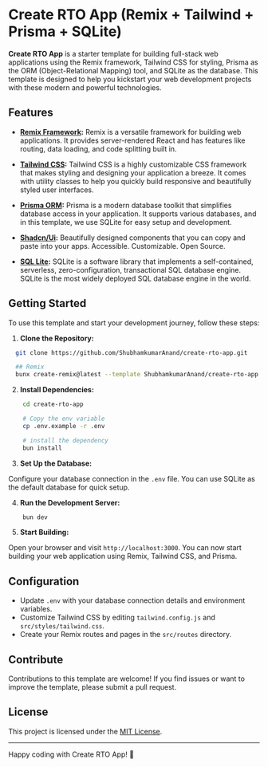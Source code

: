 # Create RTO App (Remix + Tailwind + Prisma + SQLite)

**Create RTO App** is a starter template for building full-stack web applications using the Remix framework, Tailwind CSS for styling, Prisma as the ORM (Object-Relational Mapping) tool, and SQLite as the database. This template is designed to help you kickstart your web development projects with these modern and powerful technologies.

## Features

- **[Remix Framework](https://remix.run/):** Remix is a versatile framework for building web applications. It provides server-rendered React and has features like routing, data loading, and code splitting built in.

- **[Tailwind CSS](https://tailwindcss.com/):** Tailwind CSS is a highly customizable CSS framework that makes styling and designing your application a breeze. It comes with utility classes to help you quickly build responsive and beautifully styled user interfaces.

- **[Prisma ORM](https://www.prisma.io/):** Prisma is a modern database toolkit that simplifies database access in your application. It supports various databases, and in this template, we use SQLite for easy setup and development.

- **[Shadcn/Ui](https://ui.shadcn.com/):** Beautifully designed components that you can copy and paste into your apps. Accessible. Customizable. Open Source.

- **[SQL Lite](https://www.sqlite.org/index.html):** SQLite is a software library that implements a self-contained, serverless, zero-configuration, transactional SQL database engine. SQLite is the most widely deployed SQL database engine in the world.

## Getting Started

To use this template and start your development journey, follow these steps:

1. **Clone the Repository:**

```bash
  git clone https://github.com/ShubhamkumarAnand/create-rto-app.git

  ## Remix 
  bunx create-remix@latest --template ShubhamkumarAnand/create-rto-app
```

2. **Install Dependencies:**

```bash
    cd create-rto-app

    # Copy the env variable
    cp .env.example -r .env

    # install the dependency
    bun install
```

3. **Set Up the Database:**

Configure your database connection in the `.env` file. You can use SQLite as the default database for quick setup.

4. **Run the Development Server:**

```bash
    bun dev
```

5. **Start Building:**

Open your browser and visit `http://localhost:3000`. You can now start building your web application using Remix, Tailwind CSS, and Prisma.

## Configuration

- Update `.env` with your database connection details and environment variables.
- Customize Tailwind CSS by editing `tailwind.config.js` and `src/styles/tailwind.css`.
- Create your Remix routes and pages in the `src/routes` directory.

## Contribute

Contributions to this template are welcome! If you find issues or want to improve the template, please submit a pull request.

## License

This project is licensed under the [MIT License](LICENSE.md).

---

Happy coding with Create RTO App! 🚀
